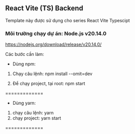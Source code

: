 ## React Vite  (TS) Backend
Template này được sử dụng cho series React Vite Typescipt

### Môi trường chạy dự án: Node.js v20.14.0
https://nodejs.org/download/release/v20.14.0/


Các bước cần làm:

- Dùng npm:
1. Chạy câu lệnh:  npm install --omit=dev

2. Để chạy project, tại root: npm start

=============

- Dùng yarn:
1. chạy câu lệnh: yarn
2. chạy project: yarn start

=============


